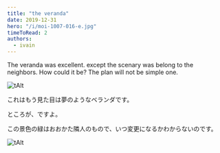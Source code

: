 ```yaml
---
title: "the veranda"
date: 2019-12-31
hero: "/i/moi-1007-016-e.jpg"
timeToRead: 2
authors:
  - ivain
---
```


The veranda was excellent.
except the scenary was belong to the neighbors.
How could it be?
The plan will not be simple one.

![tAlt](/i/moi-1007-019.jpg) 

これはもう見た目は夢のようなベランダです。

ところが、ですよ。

この景色の緑はおおかた隣人のもので、いつ変更になるかわからないのです。

![tAlt](/i/moi-1007-020.jpg) 